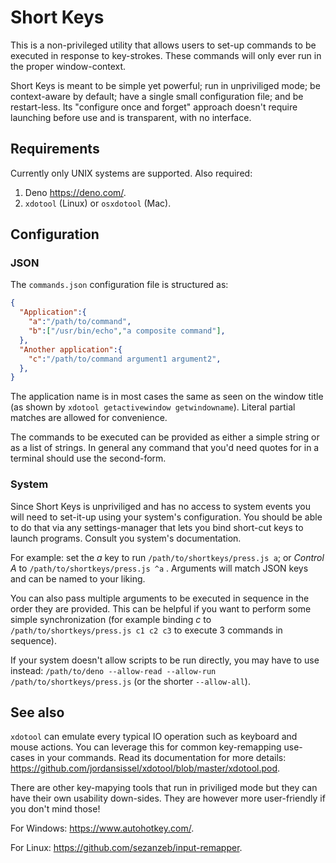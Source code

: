 # Short Keys

This is a non-privileged utility that allows users to set-up commands to be executed in response to key-strokes. These commands will only ever run in the proper window-context.

Short Keys is meant to be simple yet powerful; run in unpriviliged mode; be context-aware by default; have a single small configuration file; and be restart-less. Its "configure once and forget" approach doesn't require launching before use and is transparent, with no interface.

## Requirements

Currently only UNIX systems are supported. Also required:

1. Deno https://deno.com/.
2. `xdotool` (Linux) or `osxdotool` (Mac).

## Configuration

### JSON

The `commands.json` configuration file is structured as:

```json
{
  "Application":{
    "a":"/path/to/command",
    "b":["/usr/bin/echo","a composite command"],
  },
  "Another application":{
    "c":"/path/to/command argument1 argument2",
  },
}
```

The application name is in most cases the same as seen on the window title (as shown by `xdotool getactivewindow getwindowname`). Literal partial matches are allowed for convenience.

The commands to be executed can be provided as either a simple string or as a list of strings. In general any command that you'd need quotes for in a terminal should use the second-form.

### System

Since Short Keys is unpriviliged and has no access to system events you will need to set-it-up using your system's configuration. You should be able to do that via any settings-manager that lets you bind short-cut keys to launch programs. Consult you system's documentation.

For example: set the *a* key to run `/path/to/shortkeys/press.js a`; or *Control A* to `/path/to/shortkeys/press.js ^a` . Arguments will match JSON keys and can be named to your liking.

You can also pass multiple arguments to be executed in sequence in the order they are provided. This can be helpful if you want to perform some simple synchronization (for example binding *c* to `/path/to/shortkeys/press.js c1 c2 c3` to execute 3 commands in sequence).

If your system doesn't allow scripts to be run directly, you may have to use instead: `/path/to/deno --allow-read --allow-run /path/to/shortkeys/press.js` (or the shorter `--allow-all`).

## See also

`xdotool` can emulate every typical IO operation such as keyboard and mouse actions. You can leverage this for common key-remapping use-cases in your commands. Read its documentation for more details: https://github.com/jordansissel/xdotool/blob/master/xdotool.pod.

There are other key-mapying tools that run in priviliged mode but they can have their own usability down-sides. They are however more user-friendly if you don't mind those!

For Windows: https://www.autohotkey.com/.

For Linux: https://github.com/sezanzeb/input-remapper.
